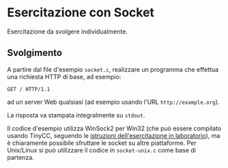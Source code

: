 # Esercitazione con Socket

Esercitazione da svolgere individualmente.

## Svolgimento

A partire dal file d'esempio `socket.c`, realizzare un programma che effettua una richiesta HTTP di base, ad esempio:

```
GET / HTTP/1.1
```

ad un server Web qualsiasi (ad esempio usando l'URL `http://example.org`).

La risposta va stampata integralmente su `stdout`.

Il codice d'esempio utilizza WinSock2 per Win32 (che può essere compilato usando TinyCC, seguendo le [istruzioni dell'esercitazione in laboratorio](https://github.com/DigiPlatMOOC/pdgt-esercitazione-interfacce-base)), ma è chiaramente possibile sfruttare le socket su altre piattaforme.
Per Unix/Linux si può utilizzare il codice in `socket-unix.c` come base di partenza.
